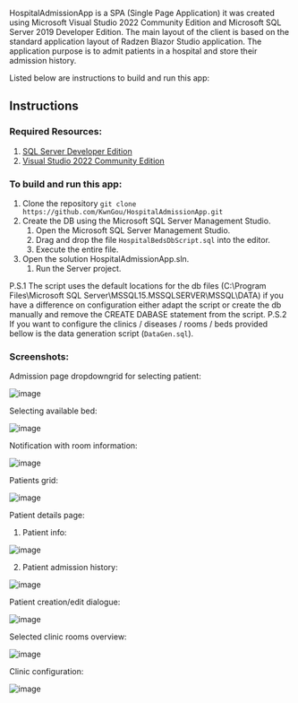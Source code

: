 HospitalAdmissionApp is a SPA (Single Page Application) it was created using Microsoft Visual Studio 2022 Community Edition and Microsoft SQL Server 2019 Developer Edition.
The main layout of the client is based on the standard application layout of Radzen Blazor Studio application. The application purpose is to admit patients in a
hospital and store their admission history.

Listed below are instructions to build and run this app:

## Instructions

### Required Resources:
1. [SQL Server Developer Edition](https://www.microsoft.com/en-us/sql-server/sql-server-downloads)
2. [Visual Studio 2022 Community Edition](https://visualstudio.microsoft.com/downloads/)

### To build and run this app: 
1. Clone the repository `git clone https://github.com/KwnGou/HospitalAdmissionApp.git`
2. Create the DB using the Microsoft SQL Server Management Studio.
    1. Open the Microsoft SQL Server Management Studio.
    2. Drag and drop the file `HospitalBedsDbScript.sql` into the editor.
    3. Execute the entire file.
3. Open the solution HospitalAdmissionApp.sln.
    1. Run the Server project.

P.S.1 The script uses the default locations for the db files (C:\Program Files\Microsoft SQL Server\MSSQL15.MSSQLSERVER\MSSQL\DATA\) if you have a difference on
configuration either adapt the script or create the db manually and remove the CREATE DABASE statement from the script.
P.S.2 If you want to configure the clinics / diseases / rooms / beds provided bellow is the data generation script (`DataGen.sql`).

### Screenshots:

Admission page dropdowngrid for selecting patient:

![image](https://github.com/user-attachments/assets/bdf11665-d155-46f6-ab62-663e8555e4fe)

Selecting available bed:

![image](https://github.com/user-attachments/assets/e760dc4f-a5c2-40c0-873d-37d1b3e518b2)

Notification with room information: 

![image](https://github.com/user-attachments/assets/9e88836e-a34e-42a1-a306-4c7421cb0cd7)

Patients grid:

![image](https://github.com/user-attachments/assets/f1292e6b-3a44-4b3f-8b38-d6253509831c)

Patient details page:

1. Patient info:
   
![image](https://github.com/user-attachments/assets/5590b167-f216-46b7-854c-0091b54d0761)

2. Patient admission history:

![image](https://github.com/user-attachments/assets/252eb2be-2dfe-416b-a906-65e398fe15e5)

Patient creation/edit dialogue:

![image](https://github.com/user-attachments/assets/a3f84a5d-5d2d-4389-ae61-94468ba8644d)

Selected clinic rooms overview:

![image](https://github.com/user-attachments/assets/f0bf3d48-90f9-400a-b20f-37106e2285ba)

Clinic configuration:

![image](https://github.com/user-attachments/assets/99edd162-b21d-41ba-afa7-9fcebbcab516)
